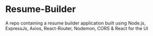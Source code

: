 # Resume-Builder
A repo containing a resume builder application built using Node.js, ExpressJs, Axios, React-Router, Nodemon, CORS & React for the UI


